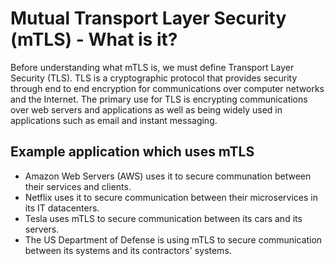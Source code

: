 # Mutual Transport Layer Security (mTLS) - What is it?

Before understanding what mTLS is, we must define Transport Layer Security (TLS). TLS is a cryptographic protocol that provides security through end to end encryption for communications over computer networks and the Internet. The primary use for TLS is encrypting communications over web servers and applications as well as being widely used in applications such as email and instant messaging. 


## Example application which uses mTLS
- Amazon Web Servers (AWS) uses it to secure communation between their services and clients.
- Netflix uses it to secure communication between their microservices in its IT datacenters.
- Tesla uses mTLS to secure communication between its cars and its servers.
- The US Department of Defense is using mTLS to secure communication between its systems and its contractors' systems.

